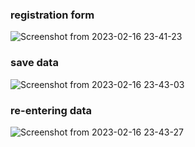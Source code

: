 ### registration form
![Screenshot from 2023-02-16 23-41-23](https://user-images.githubusercontent.com/109902921/219460773-26e06fa7-337f-4932-a60e-55ff9459e799.png)
### save data
![Screenshot from 2023-02-16 23-43-03](https://user-images.githubusercontent.com/109902921/219460949-c7eb465e-b0f6-428f-9a6a-392193f2ecf3.png)
### re-entering data
![Screenshot from 2023-02-16 23-43-27](https://user-images.githubusercontent.com/109902921/219460967-e4ed99e2-c79f-49a4-b527-b7c309db86d2.png)
